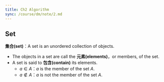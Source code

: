 ```yaml
---
title: Ch2 Algorithm
sync: /course/dm/note/2.md
---
```


## Set

**集合(set)**：A set is an unordered collection of objects.
- The objects in a set are call the **元素(elements)**，or members, of the set.
- A set is said to **包含(contain)** its elements.
	- $a \in A$：$a$ is the member of the set $A$.
	- $a \not\in A$：$a$ is not the member of the set $A$.